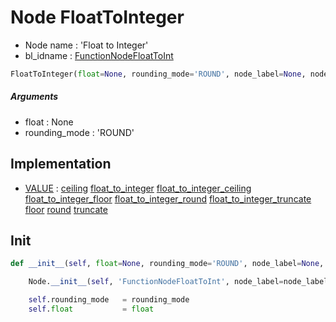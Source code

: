 # Node FloatToInteger

- Node name : 'Float to Integer'
- bl_idname : [FunctionNodeFloatToInt](https://docs.blender.org/api/current/bpy.types.FunctionNodeFloatToInt.html)


``` python
FloatToInteger(float=None, rounding_mode='ROUND', node_label=None, node_color=None, **kwargs)
```
##### Arguments

- float : None
- rounding_mode : 'ROUND'

## Implementation

- [VALUE](/docs/GeoNodes/socket_VALUE.md) : [ceiling](/docs/GeoNodes/socket_VALUE.md#ceiling) [float_to_integer](/docs/GeoNodes/socket_VALUE.md#float_to_integer) [float_to_integer_ceiling](/docs/GeoNodes/socket_VALUE.md#float_to_integer_ceiling) [float_to_integer_floor](/docs/GeoNodes/socket_VALUE.md#float_to_integer_floor) [float_to_integer_round](/docs/GeoNodes/socket_VALUE.md#float_to_integer_round) [float_to_integer_truncate](/docs/GeoNodes/socket_VALUE.md#float_to_integer_truncate) [floor](/docs/GeoNodes/socket_VALUE.md#floor) [round](/docs/GeoNodes/socket_VALUE.md#round) [truncate](/docs/GeoNodes/socket_VALUE.md#truncate)

## Init

``` python
def __init__(self, float=None, rounding_mode='ROUND', node_label=None, node_color=None, **kwargs):

    Node.__init__(self, 'FunctionNodeFloatToInt', node_label=node_label, node_color=node_color, **kwargs)

    self.rounding_mode   = rounding_mode
    self.float           = float
```
